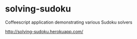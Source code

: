solving-sudoku
=============================

Coffeescript application demonstrating various Sudoku solvers

http://solving-sudoku.herokuapp.com/
